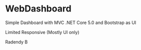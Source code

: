 # WebDashboard
Simple Dashboard with MVC .NET Core 5.0 and Bootstrap as UI


Limited Responsive (Mostly UI only)

Radendy B
